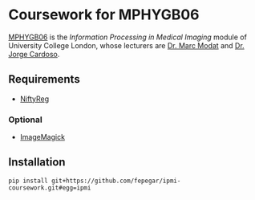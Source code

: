 # Coursework for MPHYGB06
[MPHYGB06](http://www.ucl.ac.uk/medphys/prospective-students/modules/mphygb06) is the *Information Processing in Medical Imaging* module of University College London, whose lecturers are [Dr. Marc Modat](http://cmictig.cs.ucl.ac.uk/people/research-staff/2-mmodat) and [Dr. Jorge Cardoso](http://cmictig.cs.ucl.ac.uk/people/research-staff/3-mjcardoso).

## Requirements
 - [NiftyReg](http://cmictig.cs.ucl.ac.uk/wiki/index.php/NiftyReg)

### Optional
 - [ImageMagick](https://www.imagemagick.org/script/index.php)

## Installation
```
pip install git+https://github.com/fepegar/ipmi-coursework.git#egg=ipmi
```

